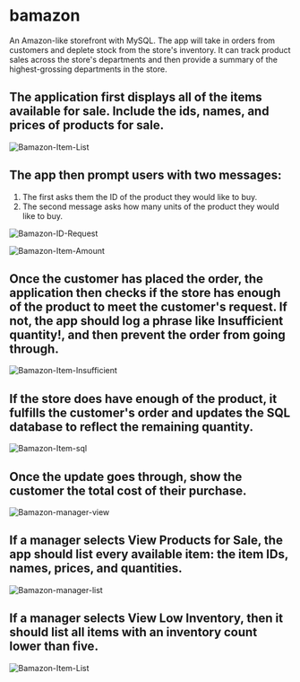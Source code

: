 # bamazon
An Amazon-like storefront with MySQL. The app will take in orders from customers and deplete stock from the store's inventory. It can track product sales across the store's departments and then provide a summary of the highest-grossing departments in the store.

## The application first displays all of the items available for sale. Include the ids, names, and prices of products for sale.
![Bamazon-Item-List](https://github.com/JrewGit/bamazon/blob/master/images/bamazonItemList.png)

## The app then prompt users with two messages:
1. The first asks them the ID of the product they would like to buy.
2. The second message asks how many units of the product they would like to buy.

![Bamazon-ID-Request](https://github.com/JrewGit/bamazon/blob/master/images/bamazonIDRequest.png)

![Bamazon-Item-Amount](https://github.com/JrewGit/bamazon/blob/master/images/bamazonItemAmount.png)

## Once the customer has placed the order, the application then checks if the store has enough of the product to meet the customer's request. If not, the app should log a phrase like Insufficient quantity!, and then prevent the order from going through.

![Bamazon-Item-Insufficient](https://github.com/JrewGit/bamazon/blob/master/images/bamazonInsufficientFunds.png)

## If the store does have enough of the product, it fulfills the customer's order and updates the SQL database to reflect the remaining quantity.

![Bamazon-Item-sql](https://github.com/JrewGit/bamazon/blob/master/images/sqlScreenshot.png)

## Once the update goes through, show the customer the total cost of their purchase.

![Bamazon-manager-view](https://github.com/JrewGit/bamazon/blob/master/images/bamazonPriceConfirm.png)

## If a manager selects View Products for Sale, the app should list every available item: the item IDs, names, prices, and quantities.

![Bamazon-manager-list](https://github.com/JrewGit/bamazon/blob/master/images/bamazonManagerList.png)

## If a manager selects View Low Inventory, then it should list all items with an inventory count lower than five.

![Bamazon-Item-List](https://github.com/JrewGit/bamazon/blob/master/images/bamazonLow.png)